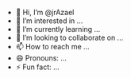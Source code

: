 - 👋 Hi, I’m @jrAzael
- 👀 I’m interested in ...
- 🌱 I’m currently learning ...
- 💞️ I’m looking to collaborate on ...
- 📫 How to reach me ...
- 😄 Pronouns: ...
- ⚡ Fun fact: ...

<!---
jrAzael/jrAzael is a ✨ special ✨ repository because its `README.md` (this file) appears on your GitHub profile.
You can click the Preview link to take a look at your changes.
--->
